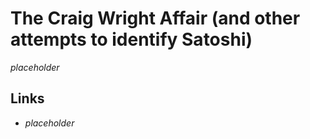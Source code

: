 
# The Craig Wright Affair (and other attempts to identify Satoshi)

_placeholder_

## Links

* _placeholder_
